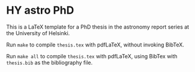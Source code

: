 
# HY astro PhD

This is a LaTeX template for a PhD thesis in the astronomy report series
at the University of Helsinki.

Run `make` to compile `thesis.tex` with pdfLaTeX, without invoking BibTeX.

Run `make all` to compile `thesis.tex` with pdfLaTeX, using BibTex 
with `thesis.bib` as the bibliography file.
